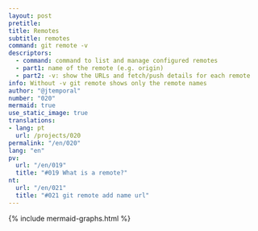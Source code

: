 ```yaml
---
layout: post
pretitle:
title: Remotes
subtitle: remotes
command: git remote -v
descriptors:
  - command: command to list and manage configured remotes
  - part1: name of the remote (e.g. origin)
  - part2: -v: show the URLs and fetch/push details for each remote
info: Without -v git remote shows only the remote names
author: "@jtemporal"
number: "020"
mermaid: true
use_static_image: true
translations:
- lang: pt
  url: /projects/020
permalink: "/en/020"
lang: "en"
pv:
  url: "/en/019"
  title: "#019 What is a remote?"
nt:
  url: "/en/021"
  title: "#021 git remote add name url"
---
```


{% include mermaid-graphs.html %}
